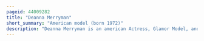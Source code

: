 ```yaml
---
pageid: 44009282
title: "Deanna Merryman"
short_summary: "American model (born 1972)"
description: "Deanna Merryman is an american Actress, Glamor Model, and fitness Model. She was Part of Playboy's great lingerie Model Search in 1997 and in 1998 she was a Contestant in the miss hawaiian Tropic Beauty Pageant later becoming a Model for hawaiian Tropic. The following Year she was featured on the Cover of Iron Man Magazine."
---
```

